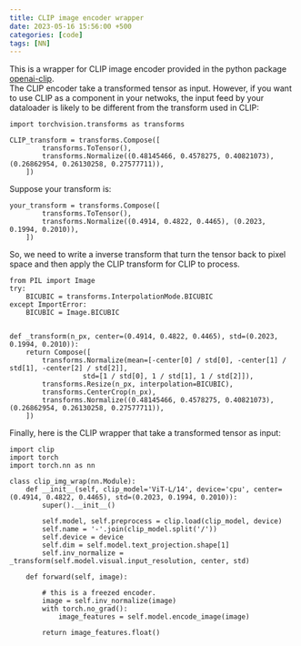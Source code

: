```yaml
---
title: CLIP image encoder wrapper
date: 2023-05-16 15:56:00 +500
categories: [code]
tags: [NN]
---
```

This is a wrapper for CLIP image encoder provided in the python package [openai-clip](https://pypi.org/project/openai-clip/). <br />
The CLIP encoder take a transformed tensor as input. However, if you want to use CLIP as a component in your netwoks, the input feed by your dataloader is likely to be different from the transform used in CLIP:
```
import torchvision.transforms as transforms

CLIP_transform = transforms.Compose([
        transforms.ToTensor(),
        transforms.Normalize((0.48145466, 0.4578275, 0.40821073), (0.26862954, 0.26130258, 0.27577711)),
    ])
```
Suppose your transform is:
```
your_transform = transforms.Compose([
        transforms.ToTensor(),
        transforms.Normalize((0.4914, 0.4822, 0.4465), (0.2023, 0.1994, 0.2010)),
    ])
```
So, we need to write a inverse transform that turn the tensor back to pixel space and then apply the CLIP transform for CLIP to process.
```
from PIL import Image
try:
    BICUBIC = transforms.InterpolationMode.BICUBIC
except ImportError:
    BICUBIC = Image.BICUBIC


def _transform(n_px, center=(0.4914, 0.4822, 0.4465), std=(0.2023, 0.1994, 0.2010)):
    return Compose([
        transforms.Normalize(mean=[-center[0] / std[0], -center[1] / std[1], -center[2] / std[2]],
                  std=[1 / std[0], 1 / std[1], 1 / std[2]]),
        transforms.Resize(n_px, interpolation=BICUBIC),
        transforms.CenterCrop(n_px),
        transforms.Normalize((0.48145466, 0.4578275, 0.40821073), (0.26862954, 0.26130258, 0.27577711)),
    ])
```
Finally, here is the CLIP wrapper that take a transformed tensor as input:
```
import clip
import torch
import torch.nn as nn

class clip_img_wrap(nn.Module):
    def __init__(self, clip_model='ViT-L/14', device='cpu', center=(0.4914, 0.4822, 0.4465), std=(0.2023, 0.1994, 0.2010)):
        super().__init__()

        self.model, self.preprocess = clip.load(clip_model, device)
        self.name = '-'.join(clip_model.split('/'))
        self.device = device
        self.dim = self.model.text_projection.shape[1]
        self.inv_normalize = _transform(self.model.visual.input_resolution, center, std)

    def forward(self, image):

        # this is a freezed encoder.
        image = self.inv_normalize(image)
        with torch.no_grad():
            image_features = self.model.encode_image(image)

        return image_features.float()
```


